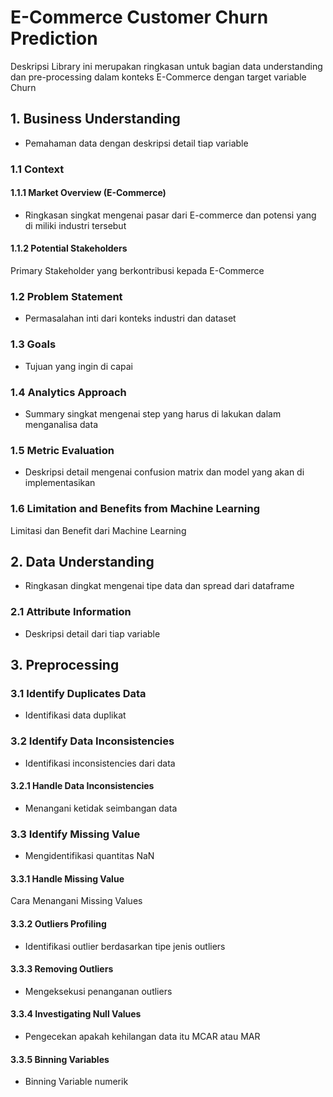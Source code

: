 # E-Commerce Customer Churn Prediction
Deskripsi Library ini merupakan ringkasan untuk bagian data understanding dan pre-processing dalam konteks E-Commerce dengan target variable Churn
## 1. Business Understanding
- Pemahaman data dengan deskripsi detail tiap variable
### 1.1 Context

#### 1.1.1 Market Overview (E-Commerce)
- Ringkasan singkat mengenai pasar dari E-commerce dan potensi yang di miliki industri tersebut
#### 1.1.2 Potential Stakeholders
Primary Stakeholder yang berkontribusi kepada E-Commerce
### 1.2 Problem Statement
- Permasalahan inti dari konteks industri dan dataset
### 1.3 Goals
- Tujuan yang ingin di capai 
### 1.4 Analytics Approach
- Summary singkat mengenai step yang harus di lakukan dalam menganalisa data
### 1.5 Metric Evaluation
- Deskripsi detail mengenai confusion matrix dan model yang akan di implementasikan
### 1.6 Limitation and Benefits from Machine Learning
Limitasi dan Benefit dari Machine Learning
## 2. Data Understanding
- Ringkasan dingkat mengenai tipe data dan spread dari dataframe
### 2.1 Attribute Information
- Deskripsi detail dari tiap variable
## 3. Preprocessing

### 3.1 Identify Duplicates Data
- Identifikasi data duplikat
### 3.2 Identify Data Inconsistencies
- Identifikasi inconsistencies dari data
#### 3.2.1 Handle Data Inconsistencies
- Menangani ketidak seimbangan data
### 3.3 Identify Missing Value
- Mengidentifikasi quantitas NaN
#### 3.3.1 Handle Missing Value
Cara Menangani Missing Values
#### 3.3.2 Outliers Profiling
- Identifikasi outlier berdasarkan tipe jenis outliers
#### 3.3.3 Removing Outliers
- Mengeksekusi penanganan outliers
#### 3.3.4 Investigating Null Values
- Pengecekan apakah kehilangan data itu MCAR atau MAR
#### 3.3.5 Binning Variables
- Binning Variable numerik
